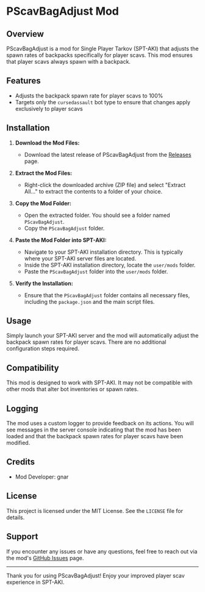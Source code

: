 # PScavBagAdjust Mod

## Overview

PScavBagAdjust is a mod for Single Player Tarkov (SPT-AKI) that adjusts the spawn rates of backpacks specifically for player scavs. This mod ensures that player scavs always spawn with a backpack.

## Features

- Adjusts the backpack spawn rate for player scavs to 100%
- Targets only the `cursedassault` bot type to ensure that changes apply exclusively to player scavs

## Installation

1. **Download the Mod Files:**
   - Download the latest release of PScavBagAdjust from the [Releases](https://github.com/gnar-rip/PScavBagAdjust/releases) page.

2. **Extract the Mod Files:**
   - Right-click the downloaded archive (ZIP file) and select "Extract All..." to extract the contents to a folder of your choice.

3. **Copy the Mod Folder:**
   - Open the extracted folder. You should see a folder named `PScavBagAdjust`.
   - Copy the `PScavBagAdjust` folder.

4. **Paste the Mod Folder into SPT-AKI:**
   - Navigate to your SPT-AKI installation directory. This is typically where your SPT-AKI server files are located.
   - Inside the SPT-AKI installation directory, locate the `user/mods` folder.
   - Paste the `PScavBagAdjust` folder into the `user/mods` folder.

5. **Verify the Installation:**
   - Ensure that the `PScavBagAdjust` folder contains all necessary files, including the `package.json` and the main script files.

## Usage

Simply launch your SPT-AKI server and the mod will automatically adjust the backpack spawn rates for player scavs. There are no additional configuration steps required.

## Compatibility

This mod is designed to work with SPT-AKI. It may not be compatible with other mods that alter bot inventories or spawn rates.

## Logging

The mod uses a custom logger to provide feedback on its actions. You will see messages in the server console indicating that the mod has been loaded and that the backpack spawn rates for player scavs have been modified.

## Credits

- Mod Developer: gnar

## License

This project is licensed under the MIT License. See the `LICENSE` file for details.

## Support

If you encounter any issues or have any questions, feel free to reach out via the mod's [GitHub Issues](https://github.com/gnar-rip/PScavBagAdjust/issues) page.

---

Thank you for using PScavBagAdjust! Enjoy your improved player scav experience in SPT-AKI.
